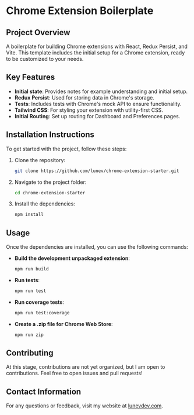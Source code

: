 # Chrome Extension Boilerplate

## Project Overview

A boilerplate for building Chrome extensions with React, Redux Persist, and Vite. This template includes the initial setup for a Chrome extension, ready to be customized to your needs.

## Key Features

- **Initial state**: Provides notes for example understanding and initial setup.
- **Redux Persist**: Used for storing data in Chrome's storage.
- **Tests**: Includes tests with Chrome's mock API to ensure functionality.
- **Tailwind CSS**: For styling your extension with utility-first CSS.
- **Initial Routing**: Set up routing for Dashboard and Preferences pages.

## Installation Instructions

To get started with the project, follow these steps:

1. Clone the repository:
   ```bash
   git clone https://github.com/lunev/chrome-extension-starter.git
   ```
2. Navigate to the project folder:
   ```bash
   cd chrome-extension-starter
   ```
3. Install the dependencies:
   ```bash
   npm install
   ```

## Usage

Once the dependencies are installed, you can use the following commands:

- **Build the development unpackaged extension**:
   ```bash
   npm run build
   ```

- **Run tests**:
   ```bash
   npm run test
   ```

- **Run coverage tests**:
   ```bash
   npm run test:coverage
   ```

- **Create a .zip file for Chrome Web Store**:
   ```bash
   npm run zip
   ```

## Contributing

At this stage, contributions are not yet organized, but I am open to contributions. Feel free to open issues and pull requests!

## Contact Information

For any questions or feedback, visit my website at [lunevdev.com](https://lunevdev.com).
